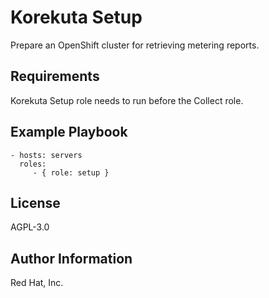 Korekuta Setup
=========

Prepare an OpenShift cluster for retrieving metering reports.

Requirements
------------

Korekuta Setup role needs to run before the Collect role.

Example Playbook
----------------

    - hosts: servers
      roles:
         - { role: setup }

License
-------

AGPL-3.0

Author Information
------------------

Red Hat, Inc.
